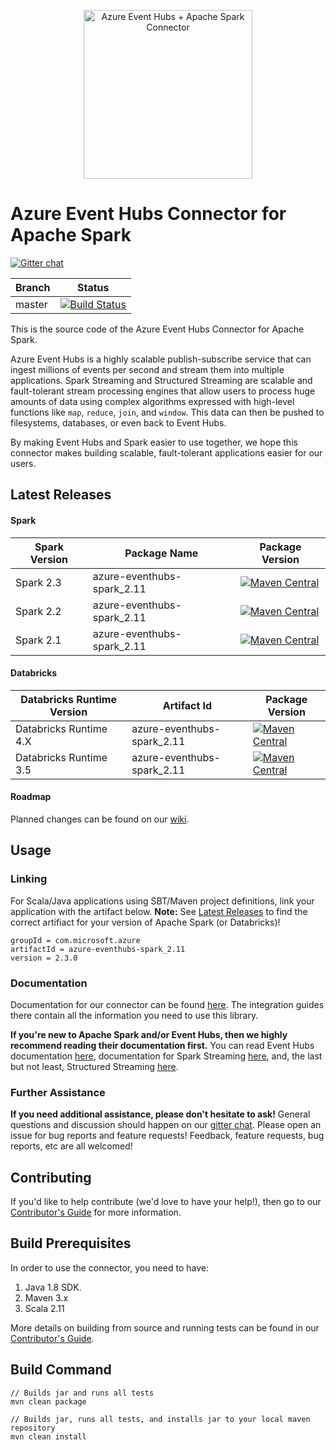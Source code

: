 <p align="center">
  <img src="event-hubs_spark.png" alt="Azure Event Hubs + Apache Spark Connector" width="270"/>
</p>

# Azure Event Hubs Connector for Apache Spark

[![Gitter chat](https://badges.gitter.im/gitterHQ/gitter.png)](https://gitter.im/azure-event-hubs-spark)

|Branch|Status|
|------|-------------|
|master|[![Build Status](https://travis-ci.org/Azure/azure-event-hubs-spark.svg?branch=master)](https://travis-ci.org/Azure/azure-event-hubs-spark)|

This is the source code of the Azure Event Hubs Connector for Apache Spark. 

Azure Event Hubs is a highly scalable publish-subscribe service that can ingest millions of events per second and stream them into multiple applications. 
Spark Streaming and Structured Streaming are scalable and fault-tolerant stream processing engines that allow users to process huge amounts of data using 
complex algorithms expressed with high-level functions like `map`, `reduce`, `join`, and `window`. This data can then be pushed to 
filesystems, databases, or even back to Event Hubs.  

By making Event Hubs and Spark easier to use together, we hope this connector makes building scalable, fault-tolerant applications easier for our users. 

## Latest Releases

#### Spark
|Spark Version|Package Name|Package Version|
|-------------|------------|----------------|
|Spark 2.3|azure-eventhubs-spark_2.11|[![Maven Central](https://img.shields.io/badge/maven%20central-2.3.0-brightgreen.svg)](https://search.maven.org/#artifactdetails%7Ccom.microsoft.azure%7Cazure-eventhubs-spark_2.11%7C2.3.0%7Cjar)|
|Spark 2.2|azure-eventhubs-spark_2.11|[![Maven Central](https://img.shields.io/maven-central/v/com.microsoft.azure/azure-eventhubs-spark_2.11/2.2.0-PREVIEW.svg)](https://search.maven.org/#artifactdetails%7Ccom.microsoft.azure%7Cazure-eventhubs-spark_2.11%7C2.2.0-PREVIEW%7Cjar)|
|Spark 2.1|azure-eventhubs-spark_2.11|[![Maven Central](https://img.shields.io/maven-central/v/com.microsoft.azure/azure-eventhubs-spark_2.11/2.2.0-PREVIEW.svg)](https://search.maven.org/#artifactdetails%7Ccom.microsoft.azure%7Cazure-eventhubs-spark_2.11%7C2.2.0-PREVIEW%7Cjar)|

#### Databricks
|Databricks Runtime Version|Artifact Id|Package Version|
|-------------|------------|----------------|
|Databricks Runtime 4.X|azure-eventhubs-spark_2.11|[![Maven Central](https://img.shields.io/badge/maven%20central-2.3.0-brightgreen.svg)](https://search.maven.org/#artifactdetails%7Ccom.microsoft.azure%7Cazure-eventhubs-spark_2.11%7C2.3.0%7Cjar)|
|Databricks Runtime 3.5|azure-eventhubs-spark_2.11|[![Maven Central](https://img.shields.io/badge/maven%20central-2.3.0-brightgreen.svg)](https://search.maven.org/#artifactdetails%7Ccom.microsoft.azure%7Cazure-eventhubs-spark_2.11%7C2.3.0%7Cjar)|

#### Roadmap

Planned changes can be found on our [wiki](https://github.com/Azure/azure-event-hubs-spark/wiki).

## Usage

### Linking 

For Scala/Java applications using SBT/Maven project definitions, link your application with the artifact below. 
**Note:** See [Latest Releases](#latest-releases) to find the correct artifiact for your version of Apache Spark (or Databricks)!

    groupId = com.microsoft.azure
    artifactId = azure-eventhubs-spark_2.11
    version = 2.3.0

### Documentation

Documentation for our connector can be found [here](docs/). The integration guides there contain all the information you need to use this library. 

**If you're new to Apache Spark and/or Event Hubs, then we highly recommend reading their documentation first.** You can read Event Hubs 
documentation [here](https://docs.microsoft.com/en-us/azure/event-hubs/event-hubs-what-is-event-hubs), documentation for Spark Streaming 
[here](https://spark.apache.org/docs/latest/streaming-programming-guide.html), and, the last but not least, Structured Streaming 
[here](https://spark.apache.org/docs/latest/structured-streaming-programming-guide.html). 

### Further Assistance 

**If you need additional assistance, please don't hesitate to ask!** General questions and discussion should happen on our 
[gitter chat](https://gitter.im/azure-event-hubs-spark). Please open an issue for bug reports and feature requests! Feedback, feature 
requests, bug reports, etc are all welcomed!

## Contributing 

If you'd like to help contribute (we'd love to have your help!), then go to our [Contributor's Guide](/.github/CONTRIBUTING.md) for more information. 

## Build Prerequisites

In order to use the connector, you need to have:

1. Java 1.8 SDK.
2. Maven 3.x
3. Scala 2.11

More details on building from source and running tests can be found in our [Contributor's Guide](/.github/CONTRIBUTING.md). 

## Build Command
    
	// Builds jar and runs all tests
	mvn clean package
	
	// Builds jar, runs all tests, and installs jar to your local maven repository
	mvn clean install
	